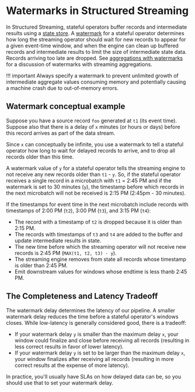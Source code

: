 # Watermarks in Structured Streaming

In Structured Streaming, stateful operators buffer records and intermediate results using a [state store](../stream_options/state_stores.md). A [watermark]() for a stateful operator determines how long the streaming operator should wait for new records to appear for a given event-time window, and when the engine can clean up buffered records and intermediate results to limit the size of intermediate state data. Records arriving too late are dropped. See [aggregations with watermarks](../stateful/aggregation.md) for a discussion of watermarks with streaming aggregations.

!!! important
    Always specify a watermark to prevent unlimited growth of intermediate aggregate values consuming memory and potentially causing a machine crash due to out-of-memory errors.

## Watermark conceptual example

Suppose you have a source record `foo` generated at `t1` (its event time). Suppose also that there is a delay of `x` minutes (or hours or days) before this record arrives as part of the data stream.

Since `x` can conceptually be infinite, you use a watermark to tell a stateful operator how long to wait for delayed records to arrive, and to drop all records older than this time. 

A watermark value of `y` for a stateful operator tells the streaming engine to not receive any new records older than `t1` - `y`. So, if the stateful operator receives a single record in a microbatch with `t1` = 2:45 PM and if the watermark is set to 30 minutes (`y`), the timestamp before which records in the next microbatch will not be received is 2:15 PM (2:45pm - 30 minutes).

If the timestamps for event time in the next microbatch include records with timestamps of 2:00 PM (`t2`), 3:00 PM (`t3`), and 3:15 PM (`t4`):

- The record with a timestamp of `t2` is dropped because it is older than 2:15 PM.
- The records with timestamps of `t3` and `t4` are added to the buffer and update intermediate results in state.
- The new time before which the streaming operator will not receive new records is 2:45 PM (`MAX(t1, t2, t3) - y`).
- The streaming engine removes from state all records whose timestamp is older than 2:45 PM.
- Emit downstream values for windows whose endtime is less thanb 2:45 PM.


## The Completeness and Latency Tradeoff

The watermark delay determines the latency of our pipeline. A smaller watermark delay reduces the time before a stateful operator's windows closes. While low-latency is generally considered good, there is a tradeoff:

- If your watermark delay `y` is smaller than the maximum delay `x`, your window could finalize and close before receiving all records (resulting in less correct results in favor of lower latency). 
- If your watermark delay `y` is set to be larger than the maximum delay `x`, your window finalizes after receiving all records (resulting in more correct results at the expense of more latency). 

In practice, you'll usually have SLAs on how delayed data can be, so you should use that to set your watermark delay.

<!--until next microbatch closes a window, nothing get emitted - if delay if recieving next batch of data, window stays open-->